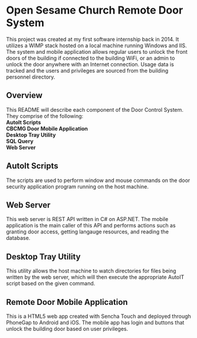 # Open Sesame Church Remote Door System
This project was created at my first software internship back in 2014. It utilizes a WIMP stack hosted on a local machine running Windows and IIS. The system and mobile application allows regular users to unlock the front doors of the building if connected to the building WiFi, or an admin to unlock the door anywhere with an Internet connection. Usage data is tracked and the users and privileges are sourced from the building personnel directory. 

## Overview
This README will describe each component of the Door Control System. They comprise of the following:  
**AutoIt Scripts  
CBCMG Door Mobile Application  
Desktop Tray Utility  
SQL Query  
Web Server**

## AutoIt Scripts
The scripts are used to perform window and mouse commands on the door security application program running on the host machine. 

## Web Server
This web server is REST API written in C# on ASP.NET. The mobile application is the main caller of this API and performs actions such as granting door access, getting langauge resources, and reading the database. 

## Desktop Tray Utility
This utility allows the host machine to watch directories for files being written by the web server, which will then execute the appropriate AutoIT script based on the given command.

## Remote Door Mobile Application
This is a HTML5 web app created with Sencha Touch and deployed through PhoneGap to Android and iOS. The mobile app has login and buttons that unlock the building door based on user privileges. 

